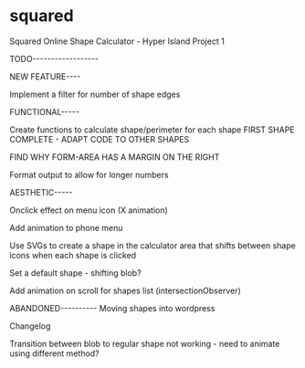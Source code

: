 # squared
Squared Online Shape Calculator - Hyper Island Project 1


TODO------------------

NEW FEATURE----

Implement a filter for number of shape edges


FUNCTIONAL-----

Create functions to calculate shape/perimeter for each shape
    FIRST SHAPE COMPLETE - ADAPT CODE TO OTHER SHAPES

FIND WHY FORM-AREA HAS A MARGIN ON THE RIGHT

Format output to allow for longer numbers


AESTHETIC-----

Onclick effect on menu icon (X animation)

Add animation to phone menu

Use SVGs to create a shape in the calculator area that shifts between shape icons when each shape is clicked

Set a default shape - shifting blob?

Add animation on scroll for shapes list (intersectionObserver)


ABANDONED----------
Moving shapes into wordpress


Changelog

Transition between blob to regular shape not working - need to animate using different method?